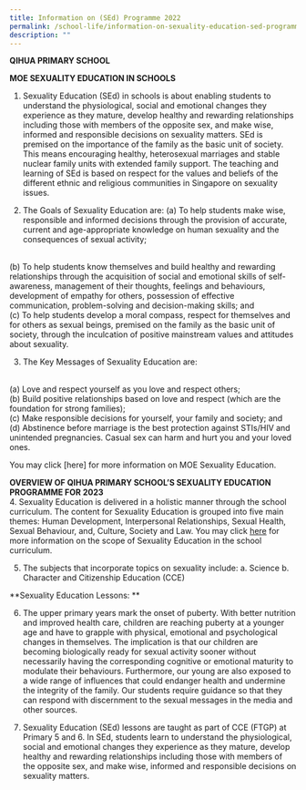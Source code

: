 ```yaml
---
title: Information on (SEd) Programme 2022
permalink: /school-life/information-on-sexuality-education-sed-programme/
description: ""
---
```

**QIHUA PRIMARY SCHOOL**

**MOE SEXUALITY EDUCATION IN SCHOOLS**

1.	Sexuality Education (SEd) in schools is about enabling students to understand the physiological, social and emotional changes they experience as they mature, develop healthy and rewarding relationships including those with members of the opposite sex, and make wise, informed and responsible decisions on sexuality matters. SEd is premised on the importance of the family as the basic unit of society. This means encouraging healthy, heterosexual marriages and stable nuclear family units with extended family support. The teaching and learning of SEd is based on respect for the values and beliefs of the different ethnic and religious communities in Singapore on sexuality issues.

2.	The Goals of Sexuality Education are:
(a)	To help students make wise, responsible and informed decisions through the provision of accurate, current and age-appropriate knowledge on human sexuality and the consequences of sexual activity;
<BR>
(b)	To help students know themselves and build healthy and rewarding relationships through the acquisition of social and emotional skills of self-awareness, management of their thoughts, feelings and behaviours, development of empathy for others, possession of effective communication, problem-solving and decision-making skills; and
<BR>
(c)	To help students develop a moral compass, respect for themselves and for others as sexual beings, premised on the family as the basic unit of society, through the inculcation of positive mainstream values and attitudes about sexuality. 
<BR>

3.	The Key Messages of Sexuality Education are:
<BR>
(a)	Love and respect yourself as you love and respect others;
<BR>
(b)	Build positive relationships based on love and respect (which are the foundation for strong families);
<BR>
(c)	Make responsible decisions for yourself, your family and society; and
<BR>
(d)	Abstinence before marriage is the best protection against STIs/HIV and unintended pregnancies. Casual sex can harm and hurt you and your loved ones.

You may click [here] for more information on MOE Sexuality Education. 


 
**OVERVIEW OF QIHUA PRIMARY SCHOOL’S SEXUALITY EDUCATION PROGRAMME FOR 2023**
<BR>
4.	Sexuality Education is delivered in a holistic manner through the school curriculum. The content for Sexuality Education is grouped into five main themes: Human Development, Interpersonal Relationships, Sexual Health, Sexual Behaviour, and, Culture, Society and Law. You may click [here](https://go.gov.sg/moe-sexuality-education-scope)  for more information on the scope of Sexuality Education in the school curriculum.

5.	The subjects that incorporate topics on sexuality include:
a.	Science 
b.	Character and Citizenship Education (CCE)


**Sexuality Education Lessons: **

6.	The upper primary years mark the onset of puberty. With better nutrition and improved health care, children are reaching puberty at a younger age and have to grapple with physical, emotional and psychological changes in themselves. The implication is that our children are becoming biologically ready for sexual activity sooner without necessarily having the corresponding cognitive or emotional maturity to modulate their behaviours. Furthermore, our young are also exposed to a wide range of influences that could endanger health and undermine the integrity of the family. Our students require guidance so that they can respond with discernment to the sexual messages in the media and other sources. 


7. 	Sexuality Education (SEd) lessons are taught as part of CCE (FTGP) at Primary 5 and 6. In SEd, students learn to understand the physiological, social and emotional changes they experience as they mature, develop healthy and rewarding relationships including those with members of the opposite sex, and make wise, informed and responsible decisions on sexuality matters.


![]()


